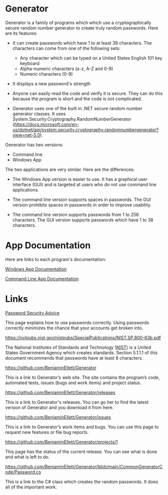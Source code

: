 # Generator

Generator is a family of programs which which use a cryptographically secure random number generator to create truly random passwords.  Here are its features:

- It can create passwords which have 1 to at least 38 characters.  The characters can come from one of the following sets:
    - Any character which can be typed on a United States English 101 key keyboard
    - Alpha-numeric characters (a-z, A-Z and 0-9)
    - Numeric characters (0-9)
    
- It displays a new password's strength 

- Anyone can easily read the code and verify it is secure.  They can do this because the program is short and the code is not complicated.

- Generator uses one of the built in .NET secure random number generator classes.  It uses System.Security.Cryptography.RandomNumberGenerator (https://docs.microsoft.com/en-us/dotnet/api/system.security.cryptography.randomnumbergenerator?view=net-5.0).

Generator has two versions:

- Command line 
- Windows App

The two applications are very similar.  Here are the differences:

- The Windows App version is easier to use.  It has a graphical user interface (GUI) and is targeted at users who do not use command line applications.

- The command line version supports spaces in passwords.  The GUI version prohibits spaces in passwords in order to improve usability. 

- The command line version supports passwords from 1 to 256 characters.  The GUI version supports passwords which have 1 to 38 characters.

# App Documentation

Here are links to each program's documentation:

[Windows App Documentation](Documentation/WindowsAppGeneratorUsage)

[Command Line App Documentation](Documentation/WindowsAppGeneratorUsage)

# Links

[Password Security Advice](Documentation/PasswordSecurityAdvice)

This page explains how to use passwords correctly.  Using passwords correctly minimizes the chance that your accounts get broken into.

https://nvlpubs.nist.gov/nistpubs/SpecialPublications/NIST.SP.800-63b.pdf

The National Institutes of Standards and Technology ([NIST](https://www.nist.gov/)) is a United States Government Agency which creates standards.  Section 5.1.1.1 of this document recommends that passwords have at least 8 characters.   

https://github.com/BenjaminEllett/Generator

This is a link to Generator’s web site.  The site contains the program’s code, automated tests, issues (bugs and work items) and project status.

https://github.com/BenjaminEllett/Generator/releases
     
This is a link to Generator's releases.  You can go her to find the latest version of Generator and you download it from here.

https://github.com/BenjaminEllett/Generator/issues

This is a link to Generator’s work items and bugs. You can use this page to request new features or file bug reports.

https://github.com/BenjaminEllett/Generator/projects/1 

This page has the status of the current release.  You can see what is done and what is left to do.

https://github.com/BenjaminEllett/Generator/blob/main/CommonGeneratorCode/Password.cs

This is a link to the C# class which creates the random passwords.  It does all of the important work.
